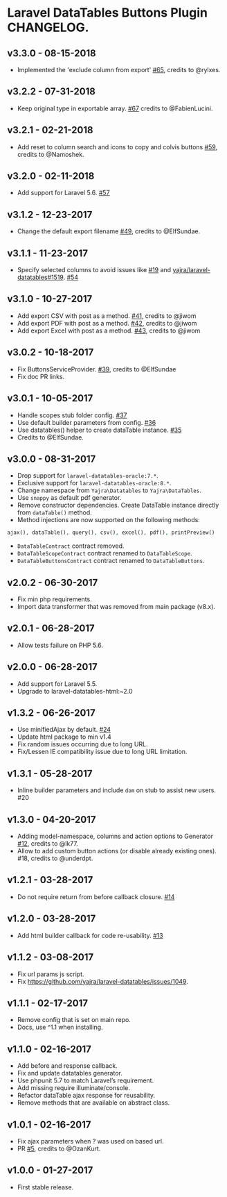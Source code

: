 # Laravel DataTables Buttons Plugin CHANGELOG.

## v3.3.0 - 08-15-2018

- Implemented the 'exclude column from export' [#65], credits to @rylxes.

## v3.2.2 - 07-31-2018

- Keep original type in exportable array. [#67] credits to @FabienLucini.

## v3.2.1 - 02-21-2018

- Add reset to column search and icons to copy and colvis buttons [#59], credits to @Namoshek.

## v3.2.0 - 02-11-2018

- Add support for Laravel 5.6. [#57]

## v3.1.2 - 12-23-2017

- Change the default export filename [#49], credits to @ElfSundae.

## v3.1.1 - 11-23-2017

- Specify selected columns to avoid issues like [#19] and [yajra/laravel-datatables#1519](https://github.com/yajra/laravel-datatables/issues/1519). [#54]

## v3.1.0 - 10-27-2017

- Add export CSV with post as a method. [#41], credits to @jiwom
- Add export PDF with post as a method. [#42], credits to @jiwom
- Add export Excel with post as a method. [#43], credits to @jiwom

## v3.0.2 - 10-18-2017

- Fix ButtonsServiceProvider. [#39], credits to @ElfSundae
- Fix doc PR links.

## v3.0.1 - 10-05-2017

- Handle scopes stub folder config. [#37]
- Use default builder parameters from config. [#36]
- Use datatables() helper to create dataTable instance. [#35]
- Credits to @ElfSundae.

## v3.0.0 - 08-31-2017

- Drop support for `laravel-datatables-oracle:7.*`.
- Exclusive support for `laravel-datatables-oracle:8.*`.
- Change namespace from `Yajra\Datatables` to `Yajra\DataTables`.
- Use `snappy` as default pdf generator.
- Remove constructor dependencies. Create DataTable instance directly from `dataTable()` method.
- Method injections are now supported on the following methods:

```php
ajax(), dataTable(), query(), csv(), excel(), pdf(), printPreview()
```

- `DataTableContract` contract removed.
- `DataTableScopeContract` contract renamed to `DataTableScope`.
- `DataTableButtonsContract` contract renamed to `DataTableButtons`.

## v2.0.2 - 06-30-2017

- Fix min php requirements.
- Import data transformer that was removed from main package (v8.x).

## v2.0.1 - 06-28-2017

- Allow tests failure on PHP 5.6.

## v2.0.0 - 06-28-2017

- Add support for Laravel 5.5.
- Upgrade to laravel-datatables-html:~2.0

## v1.3.2 - 06-26-2017

- Use minifiedAjax by default. [#24]
- Update html package to min v1.4
- Fix random issues occurring due to long URL.
- Fix/Lessen IE compatibility issue due to long URL limitation.

## v1.3.1 - 05-28-2017

- Inline builder parameters and include `dom` on stub to assist new users. #20

## v1.3.0 - 04-20-2017

- Adding model-namespace, columns and action options to Generator [#12], credits to @lk77.
- Allow to add custom button actions (or disable already existing ones). #18, credits to @underdpt.

## v1.2.1 - 03-28-2017

- Do not require return from before callback closure. [#14]

## v1.2.0 - 03-28-2017

- Add html builder callback for code re-usability. [#13]

## v1.1.2 - 03-08-2017

- Fix url params js script.
- Fix https://github.com/yajra/laravel-datatables/issues/1049.

## v1.1.1 - 02-17-2017

- Remove config that is set on main repo.
- Docs, use ^1.1 when installing.

## v1.1.0 - 02-16-2017

- Add before and response callback.
- Fix and update datatables generator.
- Use phpunit 5.7 to match Laravel’s requirement.
- Add missing require illuminate/console.
- Refactor dataTable ajax response for reusability.
- Remove methods that are available on abstract class.

## v1.0.1 - 02-16-2017

- Fix ajax parameters when ? was used on based url.
- PR [#5], credits to @OzanKurt.

## v1.0.0 - 01-27-2017

- First stable release.

[#65]: https://github.com/yajra/laravel-datatables-buttons/pull/65
[#67]: https://github.com/yajra/laravel-datatables-buttons/pull/67
[#59]: https://github.com/yajra/laravel-datatables-buttons/pull/59
[#57]: https://github.com/yajra/laravel-datatables-buttons/pull/57
[#49]: https://github.com/yajra/laravel-datatables-buttons/pull/49
[#54]: https://github.com/yajra/laravel-datatables-buttons/pull/54
[#43]: https://github.com/yajra/laravel-datatables-buttons/pull/43
[#42]: https://github.com/yajra/laravel-datatables-buttons/pull/42
[#41]: https://github.com/yajra/laravel-datatables-buttons/pull/41
[#39]: https://github.com/yajra/laravel-datatables-buttons/pull/39
[#37]: https://github.com/yajra/laravel-datatables-buttons/pull/37
[#36]: https://github.com/yajra/laravel-datatables-buttons/pull/36
[#35]: https://github.com/yajra/laravel-datatables-buttons/pull/35
[#24]: https://github.com/yajra/laravel-datatables-buttons/pull/24
[#14]: https://github.com/yajra/laravel-datatables-buttons/pull/14
[#13]: https://github.com/yajra/laravel-datatables-buttons/pull/13
[#12]: https://github.com/yajra/laravel-datatables-buttons/pull/12
[#5]: https://github.com/yajra/laravel-datatables-buttons/pull/5

[#19]: https://github.com/yajra/laravel-datatables-buttons/issues/19
